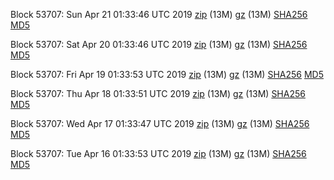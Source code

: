 Block 53707: Sun Apr 21 01:33:46 UTC 2019 [zip](https://files.01coin.io/testnet/2019-04-21/bootstrap.dat.zip) (13M) [gz](https://files.01coin.io/testnet/2019-04-21/bootstrap.dat.tar.gz) (13M) [SHA256](https://files.01coin.io/testnet/2019-04-21/sha256.txt) [MD5](https://files.01coin.io/testnet/2019-04-21/md5.txt)

Block 53707: Sat Apr 20 01:33:46 UTC 2019 [zip](https://files.01coin.io/testnet/2019-04-20/bootstrap.dat.zip) (13M) [gz](https://files.01coin.io/testnet/2019-04-20/bootstrap.dat.tar.gz) (13M) [SHA256](https://files.01coin.io/testnet/2019-04-20/sha256.txt) [MD5](https://files.01coin.io/testnet/2019-04-20/md5.txt)

Block 53707: Fri Apr 19 01:33:53 UTC 2019 [zip](https://files.01coin.io/testnet/2019-04-19/bootstrap.dat.zip) (13M) [gz](https://files.01coin.io/testnet/2019-04-19/bootstrap.dat.tar.gz) (13M) [SHA256](https://files.01coin.io/testnet/2019-04-19/sha256.txt) [MD5](https://files.01coin.io/testnet/2019-04-19/md5.txt)

Block 53707: Thu Apr 18 01:33:51 UTC 2019 [zip](https://files.01coin.io/testnet/2019-04-18/bootstrap.dat.zip) (13M) [gz](https://files.01coin.io/testnet/2019-04-18/bootstrap.dat.tar.gz) (13M) [SHA256](https://files.01coin.io/testnet/2019-04-18/sha256.txt) [MD5](https://files.01coin.io/testnet/2019-04-18/md5.txt)

Block 53707: Wed Apr 17 01:33:47 UTC 2019 [zip](https://files.01coin.io/testnet/2019-04-17/bootstrap.dat.zip) (13M) [gz](https://files.01coin.io/testnet/2019-04-17/bootstrap.dat.tar.gz) (13M) [SHA256](https://files.01coin.io/testnet/2019-04-17/sha256.txt) [MD5](https://files.01coin.io/testnet/2019-04-17/md5.txt)

Block 53707: Tue Apr 16 01:33:53 UTC 2019 [zip](https://files.01coin.io/testnet/2019-04-16/bootstrap.dat.zip) (13M) [gz](https://files.01coin.io/testnet/2019-04-16/bootstrap.dat.tar.gz) (13M) [SHA256](https://files.01coin.io/testnet/2019-04-16/sha256.txt) [MD5](https://files.01coin.io/testnet/2019-04-16/md5.txt)
